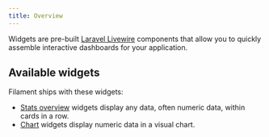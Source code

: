 ```yaml
---
title: Overview
---
```


Widgets are pre-built [Laravel Livewire](https://laravel-livewire.com) components that allow you to quickly assemble interactive dashboards for your application.

## Available widgets

Filament ships with these widgets:

- [Stats overview](stats-overview) widgets display any data, often numeric data, within cards in a row.
- [Chart](charts) widgets display numeric data in a visual chart.